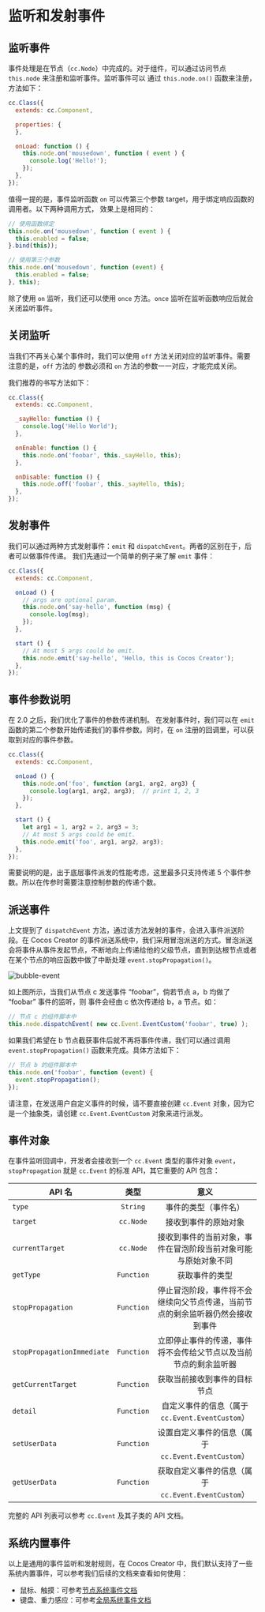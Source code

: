# 监听和发射事件

## 监听事件

事件处理是在节点（`cc.Node`）中完成的。对于组件，可以通过访问节点 `this.node` 来注册和监听事件。监听事件可以
通过 `this.node.on()` 函数来注册，方法如下：

```javascript
cc.Class({
  extends: cc.Component,

  properties: {
  },

  onLoad: function () {
    this.node.on('mousedown', function ( event ) {
      console.log('Hello!');
    });
  },  
});
```

值得一提的是，事件监听函数 `on` 可以传第三个参数 target，用于绑定响应函数的调用者。以下两种调用方式，
效果上是相同的：

```javascript
// 使用函数绑定
this.node.on('mousedown', function ( event ) {
  this.enabled = false;
}.bind(this));

// 使用第三个参数
this.node.on('mousedown', function (event) {
  this.enabled = false;
}, this);
```

除了使用 `on` 监听，我们还可以使用 `once` 方法。`once` 监听在监听函数响应后就会关闭监听事件。

## 关闭监听

当我们不再关心某个事件时，我们可以使用 `off` 方法关闭对应的监听事件。需要注意的是，`off` 方法的
参数必须和 `on` 方法的参数一一对应，才能完成关闭。

我们推荐的书写方法如下：

```javascript
cc.Class({
  extends: cc.Component,

  _sayHello: function () {
    console.log('Hello World');
  },

  onEnable: function () {
    this.node.on('foobar', this._sayHello, this);
  },

  onDisable: function () {
    this.node.off('foobar', this._sayHello, this);
  },
});
```

## 发射事件

我们可以通过两种方式发射事件：`emit` 和 `dispatchEvent`。两者的区别在于，后者可以做事件传递。
我们先通过一个简单的例子来了解 `emit` 事件：

```js
cc.Class({
  extends: cc.Component,

  onLoad () {
    // args are optional param.
    this.node.on('say-hello', function (msg) {
      console.log(msg);
    });
  },

  start () {
    // At most 5 args could be emit.
    this.node.emit('say-hello', 'Hello, this is Cocos Creator');
  },
});
```

## 事件参数说明

在 2.0 之后，我们优化了事件的参数传递机制。
在发射事件时，我们可以在 `emit` 函数的第二个参数开始传递我们的事件参数。同时，在 `on` 注册的回调里，可以获取到对应的事件参数。
```js
cc.Class({
  extends: cc.Component,

  onLoad () {
    this.node.on('foo', function (arg1, arg2, arg3) {
      console.log(arg1, arg2, arg3);  // print 1, 2, 3
    });
  },

  start () {
    let arg1 = 1, arg2 = 2, arg3 = 3;
    // At most 5 args could be emit.
    this.node.emit('foo', arg1, arg2, arg3);
  },
});
```
需要说明的是，出于底层事件派发的性能考虑，这里最多只支持传递 5 个事件参数。所以在传参时需要注意控制参数的传递个数。

## 派送事件

上文提到了 `dispatchEvent` 方法，通过该方法发射的事件，会进入事件派送阶段。在 Cocos Creator 的事件派送系统中，我们采用冒泡派送的方式。冒泡派送会将事件从事件发起节点，不断地向上传递给他的父级节点，直到到达根节点或者在某个节点的响应函数中做了中断处理 `event.stopPropagation()`。

![bubble-event](assets/bubble-event.png)

如上图所示，当我们从节点 c 发送事件 “foobar”，倘若节点 a，b 均做了 “foobar” 事件的监听，则
事件会经由 c 依次传递给 b，a 节点。如：

```javascript
// 节点 c 的组件脚本中
this.node.dispatchEvent( new cc.Event.EventCustom('foobar', true) );
```

如果我们希望在 b 节点截获事件后就不再将事件传递，我们可以通过调用 `event.stopPropagation()` 函数来完成。具体方法如下：

```javascript
// 节点 b 的组件脚本中
this.node.on('foobar', function (event) {
  event.stopPropagation();
});
```

请注意，在发送用户自定义事件的时候，请不要直接创建 `cc.Event` 对象，因为它是一个抽象类，请创建 `cc.Event.EventCustom` 对象来进行派发。

## 事件对象

在事件监听回调中，开发者会接收到一个 `cc.Event` 类型的事件对象 `event`，`stopPropagation` 就是 `cc.Event` 的标准 API，其它重要的 API 包含：

| API 名 | 类型 | 意义 |
| ------ |:---:|:---:|
| `type` | `String` | 事件的类型（事件名）|
| `target` | `cc.Node` | 接收到事件的原始对象 |
| `currentTarget` | `cc.Node` | 接收到事件的当前对象，事件在冒泡阶段当前对象可能与原始对象不同 |
| `getType` | `Function` | 获取事件的类型 |
| `stopPropagation` | `Function` | 停止冒泡阶段，事件将不会继续向父节点传递，当前节点的剩余监听器仍然会接收到事件 |
| `stopPropagationImmediate` | `Function` | 立即停止事件的传递，事件将不会传给父节点以及当前节点的剩余监听器 |
| `getCurrentTarget` | `Function` | 获取当前接收到事件的目标节点 |
| `detail` | `Function` | 自定义事件的信息（属于 `cc.Event.EventCustom`）|
| `setUserData` | `Function` | 设置自定义事件的信息（属于 `cc.Event.EventCustom`）|
| `getUserData` | `Function` | 获取自定义事件的信息（属于 `cc.Event.EventCustom`）|

完整的 API 列表可以参考 `cc.Event` 及其子类的 API 文档。

## 系统内置事件

以上是通用的事件监听和发射规则，在 Cocos Creator 中，我们默认支持了一些系统内置事件，可以参考我们后续的文档来查看如何使用：

- 鼠标、触摸：可参考[节点系统事件文档](./internal-events.md)
- 键盘、重力感应：可参考[全局系统事件文档](./player-controls.md)
